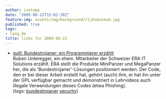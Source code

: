 ```yaml
---
author: isotopp
date: "2009-08-22T15:02:38Z"
feature-img: assets/img/background/rijksmuseum.jpg
published: true
tags:
- lang_de
title: links for 2009-08-22
---
```

<ul class="delicious"><li>
                <div class="delicious-link"><a href="http://www.gulli.com/news/bundestrojaner-ein-2009-08-21/">gulli: Bundestrojaner: ein Programmierer erzählt</a></div>
                <div class="delicious-extended">Ruben Unteregger, ein ehem. Mitarbeiter der Schweizer ERA IT Solutions erzählt. ERA stellt die Produkte MiniPanzer und MegaPanzer her, die als &#039;Bundestrojaner&#039;-Lösungen positioniert werden. Der Code, den er bei dieser Arbeit erstellt hat, gehört (auch) ihm, er hat ihn unter der GPL verfügbar gemacht und demonstriert in Lehrvideos auch illegale Verwendungen dieses Codes (etwa Phishing).</div>
                <div class="delicious-tags">(tags: <a href="http://delicious.com/Isotopp/bundestrojaner">bundestrojaner</a> <a href="http://delicious.com/Isotopp/security">security</a>)</div>
            </li></ul>
